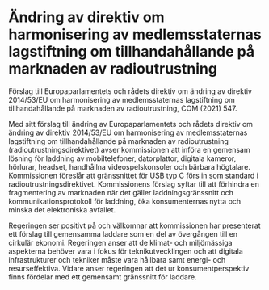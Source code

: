 # Ändring av direktiv om harmonisering av medlemsstaternas lagstiftning om tillhandahållande på marknaden av radioutrustning

Förslag till Europaparlamentets och rådets direktiv om ändring av direktiv 2014/53/EU om harmonisering av medlemsstaternas lagstiftning om tillhandahållande på marknaden av radioutrustning, COM (2021) 547.

Med sitt förslag till ändring av Europaparlamentets och rådets direktiv om ändring av direktiv 2014/53/EU om harmonisering av medlemsstaternas lagstiftning om tillhandahållande på marknaden av radioutrustning (radioutrustningsdirektivet) avser kommissionen att införa en gemensam lösning för laddning av mobiltelefoner, datorplattor, digitala kameror, hörlurar, headset, handhållna videospelskonsoler och bärbara högtalare. Kommissionen föreslår att gränssnittet för USB typ C förs in som standard i radioutrustningsdirektivet. Kommissionens förslag syftar till att förhindra en fragmentering av marknaden när det gäller laddningsgränssnitt och kommunikationsprotokoll för laddning, öka konsumenternas nytta och minska det elektroniska avfallet.

Regeringen ser positivt på och välkomnar att kommissionen har presenterat ett förslag till gemensamma laddare som en del av övergången till en cirkulär ekonomi. Regeringen anser att de klimat- och miljömässiga aspekterna behöver vara i fokus för teknikutvecklingen och att digitala infrastrukturer och tekniker måste vara hållbara samt energi- och resurseffektiva. Vidare anser regeringen att det ur konsumentperspektiv finns fördelar med ett gemensamt gränssnitt för laddare.
